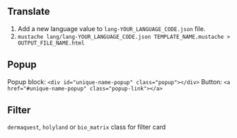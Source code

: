 ## Translate

1. Add a new language value to `lang-YOUR_LANGUAGE_CODE.json` file.
2. `mustache lang/lang-YOUR_LANGUAGE_CODE.json TEMPLATE_NAME.mustache > OUTPUT_FILE_NAME.html`

## Popup

Popup block: `<div id="unique-name-popup" class="popup"></div>`
Button: `<a href="#unique-name-popup" class="popup-link"></a>`

## Filter

`dermaquest`, `holyland` or `bio_matrix` class for filter card
